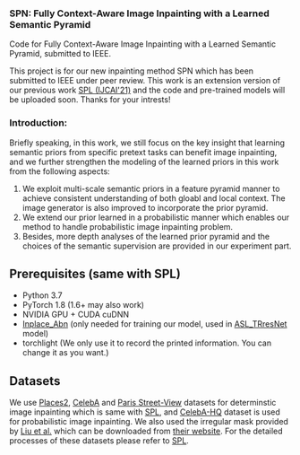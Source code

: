 ### SPN: Fully Context-Aware Image Inpainting with a Learned Semantic Pyramid
Code for Fully Context-Aware Image Inpainting with a Learned Semantic Pyramid, submitted to IEEE.

This project is for our new inpainting method SPN which has been submitted to IEEE under peer review. This work is an extension version of our previous work [SPL (IJCAI'21)](https://github.com/WendongZh/SPL) and the code and pre-trained models will be uploaded soon. Thanks for your intrests!

### Introduction:
Briefly speaking, in this work, we still focus on the key insight that learning semantic priors from specific pretext tasks can benefit image inpainting, and we further strengthen the modeling of the learned priors in this work from the following aspects:
1) We exploit multi-scale semantic priors in a feature pyramid manner to achieve consistent understanding of both gloabl and local context. The image generator is also improved to incorporate the prior pyramid.
2) We extend our prior learned in a probabilistic manner which enables our method to handle probabilistic image inpainting problem.
3) Besides, more depth analyses of the learned prior pyramid and the choices of the semantic supervision are provided in our experiment part.

## Prerequisites (same with SPL)
- Python 3.7
- PyTorch 1.8 (1.6+ may also work)
- NVIDIA GPU + CUDA cuDNN
- [Inplace_Abn](https://github.com/mapillary/inplace_abn) (only needed for training our model, used in [ASL_TRresNet](https://github.com/Alibaba-MIIL/ASL) model)
- torchlight (We only use it to record the printed information. You can change it as you want.)

## Datasets
We use [Places2](http://places2.csail.mit.edu), [CelebA](http://mmlab.ie.cuhk.edu.hk/projects/CelebA.html) and [Paris Street-View](https://github.com/pathak22/context-encoder) datasets for determinstic image inpainting which is same with [SPL](https://github.com/WendongZh/SPL), and [CelebA-HQ](https://github.com/switchablenorms/CelebAMask-HQ) dataset is used for probabilistic image inpainting. We also used the irregular mask provided by [Liu et al.](https://arxiv.org/abs/1804.07723) which can be downloaded from [their website](https://nv-adlr.github.io/publication/partialconv-inpainting). For the detailed processes of these datasets please refer to [SPL](https://github.com/WendongZh/SPL).
